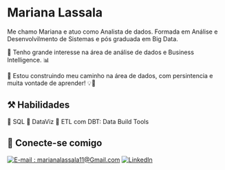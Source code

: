 # Mariana Lassala
Me chamo Mariana e atuo como Analista de dados. Formada em Análise e Desenvolvilmento de Sistemas e pós graduada em Big Data.

🔹 Tenho grande interesse na área de análise de dados e Business Intelligence. 📊

🔹 Estou construindo meu caminho na área de dados, com persintencia e muita vontade de aprender! 💡🧠


## ⚒️ Habilidades 
🔹 SQL
🔹 DataViz
🔹 ETL com DBT: Data Build Tools


## 📲 Conecte-se comigo
[![E-mail : marianalassala11@Gmail.com](https://img.shields.io/badge/-Email-000?style=for-the-badge&logo=microsoft-outlook&logoColor=E94D5F)](marianalassala11@gmail.com) 
[![LinkedIn](https://img.shields.io/badge/-LinkedIn-000?style=for-the-badge&logo=linkedin&logoColor=30A3DC)](https://www.linkedin.com/in/mariana-silva-lassala)
